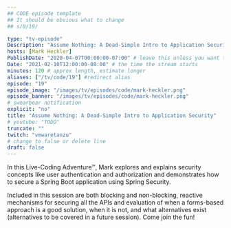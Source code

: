 ```yaml
---
## CODE episode template
## It should be obvious what to change
## s/0/19/

type: "tv-episode"
Description: "Assume Nothing: A Dead-Simple Intro to Application Security"
hosts: [Mark Heckler]
PublishDate: "2020-04-07T00:00:00-07:00" # leave this unless you want to schedule far ahead
Date: "2021-02-10T12:00:00-08:00" # the time the stream starts
minutes: 120 # approx length, estimate longer
aliases: ["/tv/code/19"] #redirect alias
episode: "19"
episode_image: "/images/tv/episodes/code/mark-heckler.png"
episode_banner: "/images/tv/episodes/code/mark-heckler.png"
# swearbear notification
explicit: "no"
title: "Assume Nothing: A Dead-Simple Intro to Application Security"
# youtube: "TODO"
truncate: ""
twitch: "vmwaretanzu"
# change to false or delete line
draft: false
---
```


In this Live-Coding Adventure™, Mark explores and explains security concepts like user authentication and authorization and demonstrates how to secure a Spring Boot application using Spring Security.

Included in this session are both blocking and non-blocking, reactive mechanisms for securing all the APIs and evaluation of when a forms-based approach is a good solution, when it is not, and what alternatives exist (alternatives to be covered in a future session). Come join the fun!
